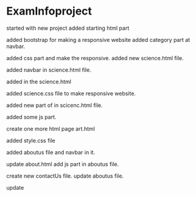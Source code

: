 # ExamInfoproject

started with new project 
added starting html part

added bootstrap for making a responsive website
added category part at navbar.

added css part and make  the responsive.
added new science.html file.

added navbar in science.html file.

added in the science.html

added science.css file to make responsive website.

added new part of in scicenc.html file.

added some js part.

create one more html page art.html

added style.css file


added aboutus file and navbar in it.

update about.html
add js part in aboutus file.

create new contactUs file.
update aboutus file.

update